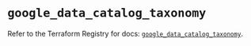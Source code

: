 # `google_data_catalog_taxonomy`

Refer to the Terraform Registry for docs: [`google_data_catalog_taxonomy`](https://registry.terraform.io/providers/hashicorp/google/5.28.0/docs/resources/data_catalog_taxonomy).
